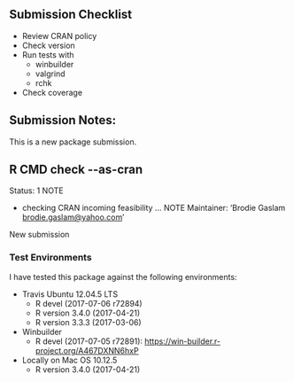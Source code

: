 ## Submission Checklist

* Review CRAN policy
* Check version
* Run tests with
    * winbuilder
    * valgrind
    * rchk
* Check coverage


## Submission Notes:

This is a new package submission.

## R CMD check --as-cran

Status: 1 NOTE

* checking CRAN incoming feasibility ... NOTE
Maintainer: ‘Brodie Gaslam <brodie.gaslam@yahoo.com>’

New submission

### Test Environments

I have tested this package against the following
environments:

* Travis Ubuntu 12.04.5 LTS
    * R devel (2017-07-06 r72894)
    * R version 3.4.0 (2017-04-21)
    * R version 3.3.3 (2017-03-06)
* Winbuilder
    * R devel (2017-07-05 r72891): https://win-builder.r-project.org/A467DXNN6hxP
* Locally on Mac OS 10.12.5
    * R version 3.4.0 (2017-04-21)


